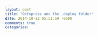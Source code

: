 ```yaml
---
layout: post
title: "Octopress and the _deploy folder"
date: 2014-10-22 05:51:59 -0500
comments: true
categories: 
---
```

